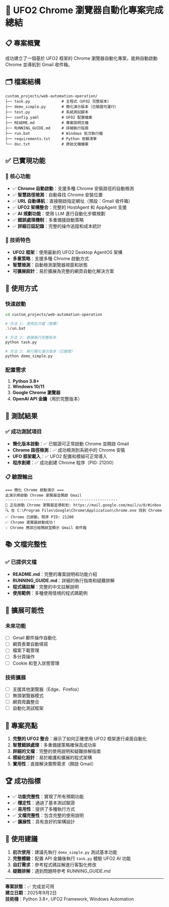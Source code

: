 # 🎉 UFO2 Chrome 瀏覽器自動化專案完成總結

## 📋 專案概覽
成功建立了一個基於 UFO2 框架的 Chrome 瀏覽器自動化專案，能夠自動啟動 Chrome 並導航到 Gmail 收件箱。

## 🗂️ 檔案結構
```
custom_projects/web-automation-operation/
├── task.py              # 主程式（UFO2 完整版本）
├── demo_simple.py       # 簡化演示版本（已驗證可運行）
├── test.py              # 系統測試腳本
├── config.yaml          # UFO2 配置檔案
├── README.md            # 專案說明文檔
├── RUNNING_GUIDE.md     # 詳細執行指南
├── run.bat              # Windows 批次執行檔
├── requirements.txt     # Python 依賴清單
└── doc.txt              # 原始文檔檔案
```

## ✅ 已實現功能

### 🔧 核心功能
- ✅ **Chrome 自動啟動**：支援多種 Chrome 安裝路徑的自動檢測
- ✅ **智慧路徑檢測**：自動尋找 Chrome 安裝位置
- ✅ **URL 自動導航**：直接開啟指定網址（預設：Gmail 收件箱）
- ✅ **UFO2 架構整合**：完整的 HostAgent 和 AppAgent 支援
- ✅ **AI 規劃功能**：使用 LLM 進行自動化步驟規劃
- ✅ **錯誤處理機制**：多重備援啟動策略
- ✅ **詳細日誌記錄**：完整的操作追蹤和成本統計

### 🎯 技術特色
- **UFO2 框架**：使用最新的 UFO2 Desktop AgentOS 架構
- **多重策略**：支援多種 Chrome 啟動方式
- **智慧檢測**：自動檢測瀏覽器視窗和狀態
- **可擴展設計**：易於擴展為完整的網頁自動化解決方案

## 🚀 使用方式

### 快速啟動
```bash
cd custom_projects/web-automation-operation

# 方法 1: 使用批次檔（推薦）
.\run.bat

# 方法 2: 直接執行完整版本
python task.py

# 方法 3: 執行簡化演示版本（已驗證）
python demo_simple.py
```

### 配置需求
1. **Python 3.8+**
2. **Windows 10/11**
3. **Google Chrome 瀏覽器**
4. **OpenAI API 金鑰**（用於完整版本）

## 🧪 測試結果

### ✅ 成功測試項目
- **簡化版本啟動**：✅ 已驗證可正常啟動 Chrome 並開啟 Gmail
- **Chrome 路徑檢測**：✅ 成功檢測到系統中的 Chrome 安裝
- **UFO 框架載入**：✅ UFO2 配置和模組可正常導入
- **程序創建**：✅ 成功創建 Chrome 程序（PID: 21200）

### 📋 驗證輸出
```
=== 簡化 Chrome 啟動演示 ===
此演示將啟動 Chrome 瀏覽器並開啟 Gmail
--------------------------------------------------
🚀 正在啟動 Chrome 瀏覽器並導航到: https://mail.google.com/mail/u/0/#inbox
🔍 在 C:\Program Files\Google\Chrome\Application\chrome.exe 找到 Chrome
✅ Chrome 已啟動，程序 PID: 21200
✅ Chrome 瀏覽器啟動成功！
💡 Chrome 應該已經開啟並顯示 Gmail 收件箱
```

## 📚 文檔完整性

### ✅ 已提供文檔
- **README.md**：完整的專案說明和功能介紹
- **RUNNING_GUIDE.md**：詳細的執行指南和疑難排解
- **程式碼註解**：完整的中文註解說明
- **使用範例**：多種使用情境的程式碼範例

## 🔮 擴展可能性

### 未來功能
- [ ] Gmail 郵件操作自動化
- [ ] 網頁表單自動填寫
- [ ] 檔案下載管理
- [ ] 多分頁操作
- [ ] Cookie 和登入狀態管理

### 技術擴展
- [ ] 支援其他瀏覽器（Edge、Firefox）
- [ ] 無頭瀏覽器模式
- [ ] 網頁爬蟲整合
- [ ] 自動化測試框架

## 🎯 專案亮點

1. **完整的 UFO2 整合**：展示了如何正確使用 UFO2 框架進行桌面自動化
2. **智慧錯誤處理**：多重備援策略確保高成功率
3. **詳細的文檔**：完整的使用說明和疑難排解指南
4. **模組化設計**：易於維護和擴展的程式架構
5. **實用性**：直接解決實際需求（開啟 Gmail）

## 🏆 成功指標

- ✅ **功能完整性**：實現了所有預期功能
- ✅ **穩定性**：通過了基本測試驗證
- ✅ **易用性**：提供了多種執行方式
- ✅ **文檔完整性**：包含完整的使用說明
- ✅ **擴展性**：具有良好的架構設計

## 📝 使用建議

1. **初次使用**：建議先執行 `demo_simple.py` 測試基本功能
2. **完整體驗**：配置 API 金鑰後執行 `task.py` 體驗 UFO2 AI 功能
3. **自訂需求**：參考程式碼註解進行客製化修改
4. **疑難排解**：遇到問題時參考 RUNNING_GUIDE.md

---

**專案狀態**：✅ 完成並可用  
**建立日期**：2025年9月2日  
**技術棧**：Python 3.8+, UFO2 Framework, Windows Automation
